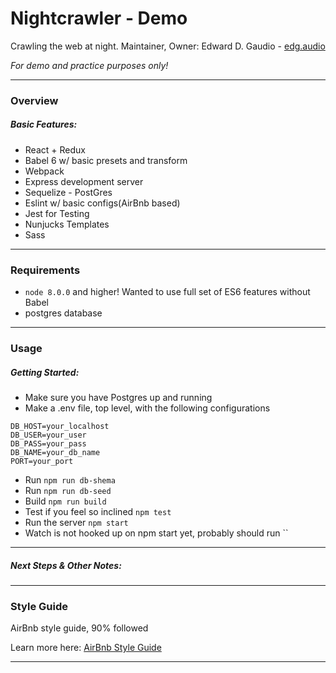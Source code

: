 # Nightcrawler - Demo

Crawling the web at night.
Maintainer, Owner: Edward D. Gaudio - [edg.audio](http:edg.audio.com)

*For demo and practice purposes only!*

***

### Overview

##### Basic Features:
  - React + Redux
  - Babel 6 w/ basic presets and transform
  - Webpack
  - Express development server
  - Sequelize - PostGres
  - Eslint w/ basic configs(AirBnb based)
  - Jest for Testing
  - Nunjucks Templates
  - Sass

***

### Requirements
  - `node 8.0.0` and higher! Wanted to use full set of ES6 features without Babel
  - postgres database
***

### Usage

##### Getting Started:
- Make sure you have Postgres up and running
- Make a .env file, top level, with the following configurations
```
DB_HOST=your_localhost
DB_USER=your_user
DB_PASS=your_pass
DB_NAME=your_db_name
PORT=your_port
```
- Run `npm run db-shema`
- Run `npm run db-seed`
- Build `npm run build`
- Test if you feel so inclined `npm test`
- Run the server `npm start`
- Watch is not hooked up on npm start yet, probably should run ``

***

##### Next Steps & Other Notes:

***

### Style Guide

AirBnb style guide, 90% followed

Learn more here: [AirBnb Style Guide](https://github.com/airbnb/javascript/tree/master/packages/eslint-config-airbnb)

***

